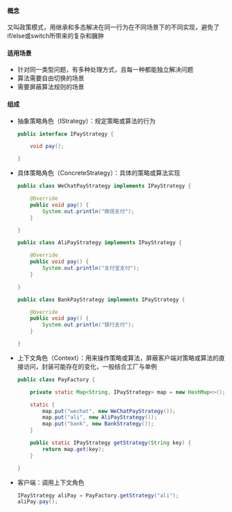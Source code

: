 #### 概念

又叫政策模式，用继承和多态解决在同一行为在不同场景下的不同实现，避免了if/else或switch所带来的复杂和臃肿

#### 适用场景

- 针对同一类型问题，有多种处理方式，且每一种都能独立解决问题
- 算法需要自由切换的场景
- 需要屏蔽算法规则的场景

#### 组成

- 抽象策略角色（IStrategy）：规定策略或算法的行为

  ```java
  public interface IPayStrategy {

      void pay();

  }
  ```
- 具体策略角色（ConcreteStrategy）：具体的策略或算法实现

  ```java
  public class WeChatPayStrategy implements IPayStrategy {

      @Override
      public void pay() {
          System.out.println("微信支付");
      }

  }
  ```

  ```java
  public class AliPayStrategy implements IPayStrategy {

      @Override
      public void pay() {
          System.out.println("支付宝支付");
      }

  }
  ```

  ```java
  public class BankPayStrategy implements IPayStrategy {

      @Override
      public void pay() {
          System.out.println("银行支付");
      }

  }
  ```


- 上下文角色（Context）：用来操作策略或算法，屏蔽客户端对策略或算法的直接访问，封装可能存在的变化，一般结合工厂与单例

  ```java
  public class PayFactory {

      private static Map<String, IPayStrategy> map = new HashMap<>();

      static {
          map.put("wechat", new WeChatPayStrategy());
          map.put("ali", new AliPayStrategy());
          map.put("bank", new BankStrategy());
      }

      public static IPayStrategy getStrategy(String key) {
          return map.get(key);
      }

  }
  ```

- 客户端：调用上下文角色

  ```java
  IPayStrategy aliPay = PayFactory.getStrategy("ali");
  aliPay.pay();
  ```

